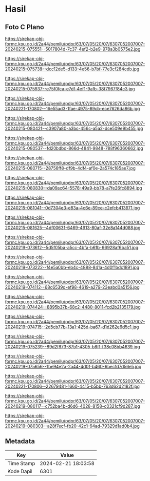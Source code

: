 # Hasil

## Foto C Plano

https://sirekap-obj-formc.kpu.go.id/2a44/pemilu/pdpr/63/07/05/20/07/6307052007007-20240215-075551--5017804d-7c37-4ef2-b2e9-978a3b0575e2.jpg

https://sirekap-obj-formc.kpu.go.id/2a44/pemilu/pdpr/63/07/05/20/07/6307052007007-20240215-075738--dcc12de5-d133-4e56-b7bf-77e3cf284cdb.jpg

https://sirekap-obj-formc.kpu.go.id/2a44/pemilu/pdpr/63/07/05/20/07/6307052007007-20240215-075937--e75f0fca-e7df-4ef1-9afb-38f7967f84c3.jpg

https://sirekap-obj-formc.kpu.go.id/2a44/pemilu/pdpr/63/07/05/20/07/6307052007007-20240221-170802--16e55ad3-1fae-4975-89cb-ece7626da86b.jpg

https://sirekap-obj-formc.kpu.go.id/2a44/pemilu/pdpr/63/07/05/20/07/6307052007007-20240215-080421--c3907a80-a3bc-456c-a5a2-dce509e9b455.jpg

https://sirekap-obj-formc.kpu.go.id/2a44/pemilu/pdpr/63/07/05/20/07/6307052007007-20240215-080537--fd20bdbd-866d-4841-9848-788f96360662.jpg

https://sirekap-obj-formc.kpu.go.id/2a44/pemilu/pdpr/63/07/05/20/07/6307052007007-20240215-080715--28756ff8-df9b-4df4-af0e-2a574c185ae7.jpg

https://sirekap-obj-formc.kpu.go.id/2a44/pemilu/pdpr/63/07/05/20/07/6307052007007-20240215-080830--da09ac64-5578-49a9-bb78-a7fe26fc8894.jpg

https://sirekap-obj-formc.kpu.go.id/2a44/pemilu/pdpr/63/07/05/20/07/6307052007007-20240215-081041--0d7304e3-e83a-4c6e-89ce-c2efcb413971.jpg

https://sirekap-obj-formc.kpu.go.id/2a44/pemilu/pdpr/63/07/05/20/07/6307052007007-20240215-081625--4df00631-6469-4913-80af-32e8a144d088.jpg

https://sirekap-obj-formc.kpu.go.id/2a44/pemilu/pdpr/63/07/05/20/07/6307052007007-20240219-073612--5d5f05ba-a5cc-4bfa-b61b-66928af6ba51.jpg

https://sirekap-obj-formc.kpu.go.id/2a44/pemilu/pdpr/63/07/05/20/07/6307052007007-20240219-073222--f4e5a0bb-eb4c-4888-841a-4d0f1bdc1891.jpg

https://sirekap-obj-formc.kpu.go.id/2a44/pemilu/pdpr/63/07/05/20/07/6307052007007-20240219-074112--68c6539d-ef98-4619-a279-23eabd0a5156.jpg

https://sirekap-obj-formc.kpu.go.id/2a44/pemilu/pdpr/63/07/05/20/07/6307052007007-20240219-074424--8895b37b-68c2-4480-8011-fcd2b2135179.jpg

https://sirekap-obj-formc.kpu.go.id/2a44/pemilu/pdpr/63/07/05/20/07/6307052007007-20240219-074715--2d5cb77b-13a1-425d-ba67-d1d262e6d5c1.jpg

https://sirekap-obj-formc.kpu.go.id/2a44/pemilu/pdpr/63/07/05/20/07/6307052007007-20240219-075239--89d2f873-87b1-4305-b8ff-f38c08bb4639.jpg

https://sirekap-obj-formc.kpu.go.id/2a44/pemilu/pdpr/63/07/05/20/07/6307052007007-20240219-075656--1be94e2a-2a44-4d0f-b460-6bec1d7d56e5.jpg

https://sirekap-obj-formc.kpu.go.id/2a44/pemilu/pdpr/63/07/05/20/07/6307052007007-20240221-170806--22679481-1660-4415-b5bb-763d62d2182f.jpg

https://sirekap-obj-formc.kpu.go.id/2a44/pemilu/pdpr/63/07/05/20/07/6307052007007-20240219-080117--c752ba4b-d6d6-4028-8158-c0321cf9d287.jpg

https://sirekap-obj-formc.kpu.go.id/2a44/pemilu/pdpr/63/07/05/20/07/6307052007007-20240219-080303--a28f7ecf-fb20-42c1-94ad-79329d1ad0b4.jpg


## Metadata

| Key        | Value               |
| ---------- | ------------------- |
| Time Stamp | 2024-02-21 18:03:58 |
| Kode Dapil | 6301                |



